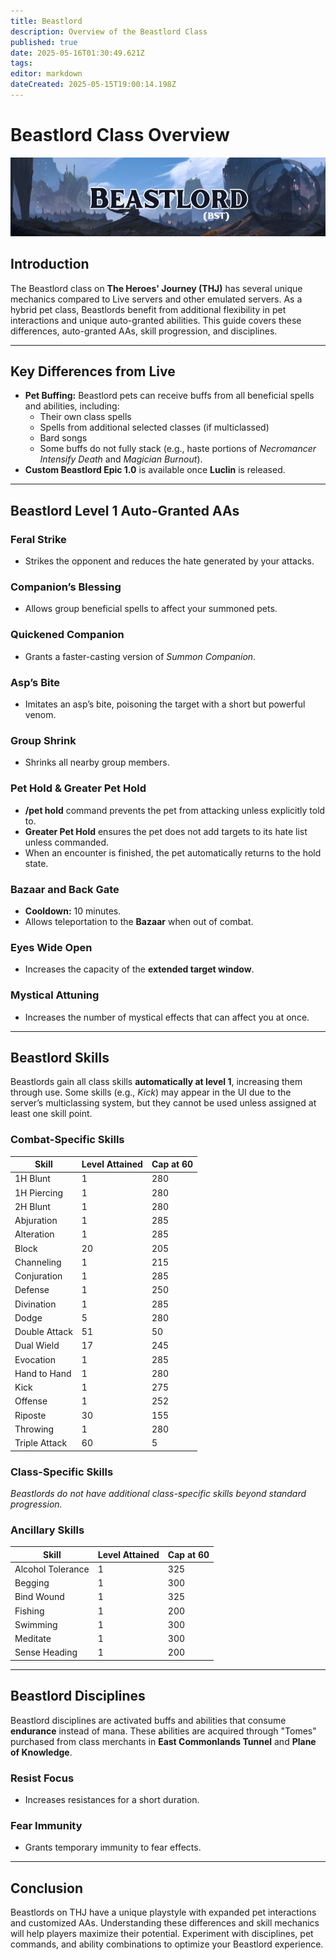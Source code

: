 ```yaml
---
title: Beastlord
description: Overview of the Beastlord Class
published: true
date: 2025-05-16T01:30:49.621Z
tags: 
editor: markdown
dateCreated: 2025-05-15T19:00:14.198Z
---
```


# Beastlord Class Overview

![](/beastlordpage.png)

## Introduction

The Beastlord class on **The Heroes' Journey (THJ)** has several unique mechanics compared to Live servers and other emulated servers. As a hybrid pet class, Beastlords benefit from additional flexibility in pet interactions and unique auto-granted abilities. This guide covers these differences, auto-granted AAs, skill progression, and disciplines.

---

## Key Differences from Live

-   **Pet Buffing:** Beastlord pets can receive buffs from all beneficial spells and abilities, including:
    -   Their own class spells
    -   Spells from additional selected classes (if multiclassed)
    -   Bard songs
    -   Some buffs do not fully stack (e.g., haste portions of *Necromancer Intensify Death* and *Magician Burnout*).
-   **Custom Beastlord Epic 1.0** is available once **Luclin** is released.

---

## Beastlord Level 1 Auto-Granted AAs

### Feral Strike

-   Strikes the opponent and reduces the hate generated by your attacks.

### Companion’s Blessing

-   Allows group beneficial spells to affect your summoned pets.

### Quickened Companion

-   Grants a faster-casting version of *Summon Companion*.

### Asp’s Bite

-   Imitates an asp’s bite, poisoning the target with a short but powerful venom.

### Group Shrink

-   Shrinks all nearby group members.

### Pet Hold & Greater Pet Hold

-   **/pet hold** command prevents the pet from attacking unless explicitly told to.
-   **Greater Pet Hold** ensures the pet does not add targets to its hate list unless commanded.
-   When an encounter is finished, the pet automatically returns to the hold state.

### Bazaar and Back Gate

-   **Cooldown:** 10 minutes.
-   Allows teleportation to the **Bazaar** when out of combat.

### Eyes Wide Open

-   Increases the capacity of the **extended target window**.

### Mystical Attuning

-   Increases the number of mystical effects that can affect you at once.

---

## Beastlord Skills

Beastlords gain all class skills **automatically at level 1**, increasing them through use. Some skills (e.g., *Kick*) may appear in the UI due to the server’s multiclassing system, but they cannot be used unless assigned at least one skill point.

### Combat-Specific Skills

| Skill | Level Attained | Cap at 60 |
| --- | --- | --- |
| 1H Blunt | 1   | 280 |
| 1H Piercing | 1   | 280 |
| 2H Blunt | 1   | 280 |
| Abjuration | 1   | 285 |
| Alteration | 1   | 285 |
| Block | 20  | 205 |
| Channeling | 1   | 215 |
| Conjuration | 1   | 285 |
| Defense | 1   | 250 |
| Divination | 1   | 285 |
| Dodge | 5   | 280 |
| Double Attack | 51  | 50  |
| Dual Wield | 17  | 245 |
| Evocation | 1   | 285 |
| Hand to Hand | 1   | 280 |
| Kick | 1   | 275 |
| Offense | 1   | 252 |
| Riposte | 30  | 155 |
| Throwing | 1   | 280 |
| Triple Attack | 60  | 5   |

### Class-Specific Skills

*Beastlords do not have additional class-specific skills beyond standard progression.*

### Ancillary Skills

| Skill | Level Attained | Cap at 60 |
| --- | --- | --- |
| Alcohol Tolerance | 1   | 325 |
| Begging | 1   | 300 |
| Bind Wound | 1   | 325 |
| Fishing | 1   | 200 |
| Swimming | 1   | 300 |
| Meditate | 1   | 300 |
| Sense Heading | 1   | 200 |

---

## Beastlord Disciplines

Beastlord disciplines are activated buffs and abilities that consume **endurance** instead of mana. These abilities are acquired through "Tomes" purchased from class merchants in **East Commonlands Tunnel** and **Plane of Knowledge**.

### Resist Focus

-   Increases resistances for a short duration.

### Fear Immunity

-   Grants temporary immunity to fear effects.

---

## Conclusion

Beastlords on THJ have a unique playstyle with expanded pet interactions and customized AAs. Understanding these differences and skill mechanics will help players maximize their potential. Experiment with disciplines, pet commands, and ability combinations to optimize your Beastlord experience.